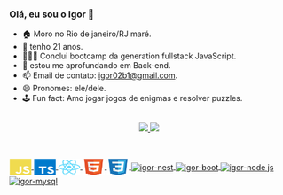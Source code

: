 ### Olá, eu sou o Igor 👾

- 🏠 Moro no Rio de janeiro/RJ maré.
- 🤔 tenho 21 anos.
- 👨🏼‍💻 Conclui bootcamp da generation fullstack JavaScript.
- 💬 estou me aprofundando em Back-end.
- 📫 Email de contato: igor02b1@gmail.com.
- 😄 Pronomes: ele/dele.
- 🕹 Fun fact: Amo jogar jogos de enigmas e resolver puzzles.

##

<div align="center">
  <a href="https://github.com/igor02b1">
  <img height="170em" src="https://github-readme-stats.vercel.app/api?username=igor02b1&show_icons=true&&include_all_commits=truet&count_private=true"/>
  <img height="170em" src="https://github-readme-stats.vercel.app/api/top-langs/?username=igor02b1&layout=compact&langs_count=7"/>
</div>

##

<div style="display: inline_block"><br>
  <img align="center" alt="igor-Js" height="30" width="40" src="https://raw.githubusercontent.com/devicons/devicon/master/icons/javascript/javascript-plain.svg">
  <img align="center" alt="igor-Ts" height="30" width="40" src="https://raw.githubusercontent.com/devicons/devicon/master/icons/typescript/typescript-plain.svg">
  <img align="center" alt="igor-React" height="30" width="40" src="https://raw.githubusercontent.com/devicons/devicon/master/icons/react/react-original.svg">
  <img align="center" alt="igor-HTML" height="30" width="40" src="https://raw.githubusercontent.com/devicons/devicon/master/icons/html5/html5-original.svg">
  <img align="center" alt="igor-CSS" height="30" width="40" src="https://raw.githubusercontent.com/devicons/devicon/master/icons/css3/css3-original.svg">
  <img align="center" alt="igor-nest" height="30" width="40" src="https://cdn.jsdelivr.net/gh/devicons/devicon/icons/nestjs/nestjs-plain.svg">
  <img align="center" alt="igor-boot" height="30" width="40" src="https://cdn.jsdelivr.net/gh/devicons/devicon/icons/bootstrap/bootstrap-original.svg">
  <img align="center" alt="igor-node js" height="30" width="40" src="https://cdn.jsdelivr.net/gh/devicons/devicon/icons/nodejs/nodejs-plain-wordmark.svg">
  <img align="center" alt="igor-mysql" height="30" width="40" src="https://cdn.jsdelivr.net/gh/devicons/devicon/icons/mysql/mysql-original.svg">
  
  
